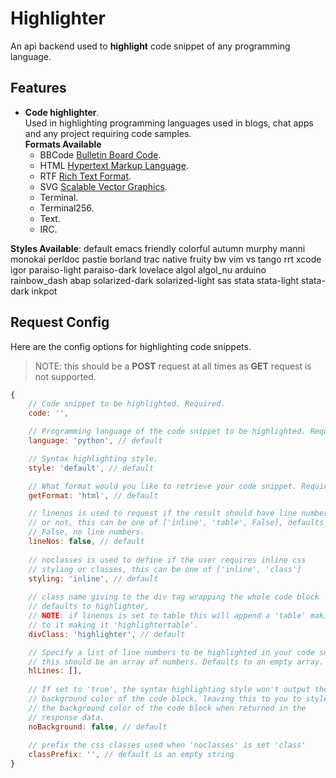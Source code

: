 # Highlighter
An api backend used to **highlight** code snippet of any programming language.

## Features
* **Code highlighter**.  
Used in highlighting programming languages used in blogs, chat apps and any project requiring code samples.  
**Formats Available**
    * BBCode [Bulletin Board Code](https://en.wikipedia.org/wiki/BBCode).
    * HTML [Hypertext Markup Language](https://www.w3schools.com/html/html_intro.asp).
    * RTF [Rich Text Format](https://en.wikipedia.org/wiki/Rich_Text_Format).
    * SVG [Scalable Vector Graphics](https://developer.mozilla.org/en-US/docs/Web/SVG).
    * Terminal.
    * Terminal256.
    * Text.
    * IRC.  
 
**Styles Available**:
    default emacs friendly colorful autumn murphy manni monokai perldoc pastie borland trac native fruity bw vim vs tango rrt xcode igor paraiso-light paraiso-dark lovelace algol algol_nu arduino rainbow_dash abap solarized-dark solarized-light sas stata stata-light stata-dark inkpot


## Request Config
Here are the config options for highlighting code snippets.  
>NOTE: this should be a **POST** request at all times as **GET** request is not supported.

```javascript
{
    // Code snippet to be highlighted. Required.
    code: '',

    // Programming language of the code snippet to be highlighted. Required. 
    language: 'python', // default

    // Syntax highlighting style.
    style: 'default', // default

    // What format would you like to retrieve your code snippet. Required.
    getFormat: 'html', // default

    // linenos is used to request if the result should have line numbers
    // or not, this can be one of ['inline', 'table', False], defaults to
    // False, no line numbers.
    lineNos: false, // default
    
    // noclasses is used to define if the user requires inline css
    // styling or classes, this can be one of ['inline', 'class']
    styling: 'inline', // default
    
    // class name giving to the div tag wrapping the whole code block
    // defaults to highlighter,
    // NOTE: if linenos is set to table this will append a 'table' making 
    // to it making it 'highlightertable'.
    divClass: 'highlighter', // default

    // Specify a list of line numbers to be highlighted in your code snippet
    // this should be an array of numbers. Defaults to an empty array.
    hlLines: [], 
    
    // If set to 'true', the syntax highlighting style won't output the
    // background color of the code block, leaving this to you to style
    // the background color of the code block when returned in the
    // response data.
    noBackground: false, // default
    
    // prefix the css classes used when 'noclasses' is set 'class'
    classPrefix: '', // default is an empty string
}